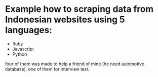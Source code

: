 
# Example how to scraping data from Indonesian websites using 5 languages:

- Ruby
- Javascript
- Python

four of them was made to help a friend of mine (he need automotive database), one of them for interview test.
